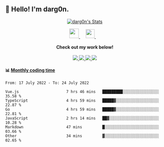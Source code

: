 <h2>👋 Hello! I'm darg0n.</h2>
<!-- 
[<img align="right" width="50%" src="https://github-readme-stats.vercel.app/api/top-langs/?username=dr-dargon&layout=compact">](https://github.com/dr-dargon) -->

<p align="center">
  <a href="https://github.com/dr-dargon" class="rich-diff-level-one">
    <img src="https://github-readme-stats.vercel.app/api?username=dr-dargon&show_icons=true&theme=buefy" alt="darg0n's Stats" ></a>
</p>

<p align="center">
    <a href="https://buymeacoffee.com/darg0n">
        <img src="https://img.icons8.com/ios-glyphs/256/808080/coffee.png" width="30px"/>
    </a> 
    &emsp;
    <a href="https://github.com/dr-dargon">
        <img src="https://img.icons8.com/material/256/808080/globe--v1.png" width="28px"/>
    </a>
    &emsp;
    <br><br>
        <strong>Check out my work below!</strong>   
    <br><br>
    <a href="https://github.com/dr-dargon">
    <img src="https://badges.pufler.dev/visits/dr-dargon/dr-dargon?style=flat-square&color=blue&logo=github">
  </a>
  <a href="https://github.com/dr-dargon">
    <img src="https://badges.pufler.dev/years/dr-dargon?style=flat-square&color=blue&logo=github">
  </a>
  <a href="https://github.com/dr-dargon">
    <img src="https://badges.pufler.dev/repos/dr-dargon?style=flat-square&color=blue&logo=github">
  </a>
  <a href="https://github.com/dr-dargon">
    <img src="https://badges.pufler.dev/commits/monthly/dr-dargon?style=flat-square&color=blue&logo=github">
  </a>
</p>


#### :bar_chart: [Monthly coding time](https://github.com/muety/wakapi)
<!--START_SECTION:waka-->

```text
From: 17 July 2022 - To: 24 July 2022

Vue.js                     7 hrs 46 mins   █████████░░░░░░░░░░░░░░░░   35.58 %
TypeScript                 4 hrs 59 mins   █████▓░░░░░░░░░░░░░░░░░░░   22.87 %
Go                         4 hrs 59 mins   █████▓░░░░░░░░░░░░░░░░░░░   22.81 %
JavaScript                 2 hrs 14 mins   ██▓░░░░░░░░░░░░░░░░░░░░░░   10.28 %
Markdown                   47 mins         █░░░░░░░░░░░░░░░░░░░░░░░░   03.66 %
Other                      34 mins         ▓░░░░░░░░░░░░░░░░░░░░░░░░   02.65 %
```

<!--END_SECTION:waka-->
  
